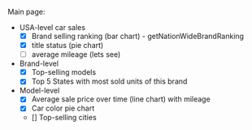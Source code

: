 Main page:
- USA-level car sales
	- [x] Brand selling ranking (bar chart) - getNationWideBrandRanking
	- [x] title status (pie chart)
	- [ ] average mileage (lets see)
- Brand-level
	- [x] Top-selling models
	- [x] Top 5 States with most sold units of this brand
- Model-level
	- [x] Average sale price over time (line chart) with mileage
	- [x] Car color pie chart
	- [] Top-selling cities